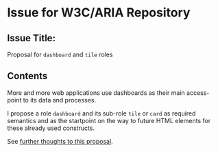 # Issue for W3C/ARIA Repository

## Issue Title:

Proposal for `dashboard` and `tile` roles

## Contents

More and more web applications use dashboards as their main access-point to its data and processes. 

I propose a role `dashboard` and its sub-role `tile` or `card` as required semantics and as the startpoint on the way to future HTML elements for these already used constructs.

See [further thoughts to this proposal](https://github.com/MarioBatusic/Dashboard_and_tile_Roles/blob/main/dashboard%20%26%20tile%20roles.md).
